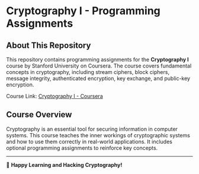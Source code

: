# Cryptography I - Programming Assignments

## About This Repository

This repository contains programming assignments for the **Cryptography I** course by Stanford University on Coursera. The course covers fundamental concepts in cryptography, including stream ciphers, block ciphers, message integrity, authenticated encryption, key exchange, and public-key encryption.

Course Link: [Cryptography I - Coursera](https://www.coursera.org/learn/crypto/)

## Course Overview

Cryptography is an essential tool for securing information in computer systems. This course teaches the inner workings of cryptographic systems and how to use them correctly in real-world applications. It includes optional programming assignments to reinforce key concepts.

---

🚀 **Happy Learning and Hacking Cryptography!**
